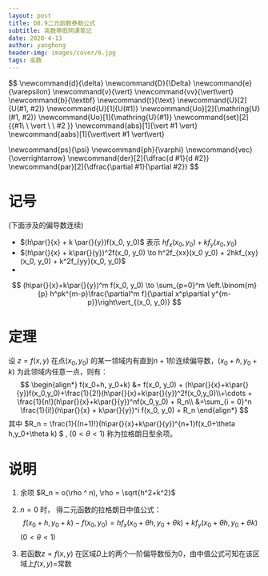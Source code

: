 ```yaml
---
layout: post
title: D8.9二元函数泰勒公式
subtitle: 高数寒假网课笔记
date: 2020-4-13
author: yanghong
header-img: images/cover/6.jpg
tags: 高数 
---
```


$$
\newcommand{d}{\delta}
\newcommand{D}{\Delta}
\newcommand{e}{\varepsilon}
\newcommand{v}{\vert}
\newcommand{vv}{\vert\vert}
\newcommand{b}{\textbf}
\newcommand{t}{\text}
\newcommand{U}[2]{U(#1, #2)}
\newcommand{U}[1]{U(#1)}
\newcommand{Uo}[2]{\mathring{U}(#1, #2)}
\newcommand{Uo}[1]{\mathring{U}(#1)}
\newcommand{set}[2]{\{#1\ \ \vert \ \ #2 \}}
\newcommand{abs}[1]{\vert #1 \vert}
\newcommand{aabs}[1]{\vert\vert #1 \vert\vert}

\newcommand{ps}{\psi}
\newcommand{ph}{\varphi}
\newcommand{vec}{\overrightarrow}
\newcommand{der}[2]{\dfrac{d #1}{d #2}}
\newcommand{par}[2]{\dfrac{\partial #1}{\partial #2}}
$$



# 记号

(下面涉及的偏导数连续)

- $(h\par{}{x} + k \par{}{y})f(x_0, y_0)$ 表示 $hf_x(x_0, y_0) + kf_y(x_0, y_0)$
- $(h\par{}{x} + k\par{}{y})^2f(x_0, y_0) \to h^2f_{xx}(x_0 y_0) + 2hkf_{xy}(x_0, y_0) + k^2f_{yy}(x_0, y_0)$
- 
$$
(h\par{}{x}+k\par{}{y})^m f(x_0, y_0) 
\to
\sum_{p=0}^m \left.\binom{m}{p} h^pk^{m-p}\frac{\partial^m f}{\partial x^p\partial y^{m-p}}\right\vert_{(x_0, y_0)}
$$
# 定理

设 $z=f(x,y)$ 在点$(x_0, y_0)$ 的某一领域内有直到$n+1$阶连续偏导数，$(x_0+h,y_0+k)$ 为此领域内任意一点，则有：
$$
\begin{align*}
f(x_0+h, y_0+k)
&= f(x_0, y_0) + (h\par{}{x}+k\par{}{y})f(x_0,y_0)+\frac{1}{2!}(h\par{}{x}+k\par{}{y})^2f(x_0,y_0)\\+\cdots + \frac{1}{n!}(h\par{}{x}+k\par{}{y})^nf(x_0,y_0) + R_n\\
&=\sum_{i = 0}^n \frac{1}{i!}(h\par{}{x} + k\par{}{y})^i f(x_0, y_0) + R_n
\end{align*}
$$
其中 $R_n = \frac{1}{(n+1)!}(h\par{}{x}+k\par{}{y})^{n+1}f(x_0+\theta h,y_0+\theta k) $ , $(0<\theta <1)$ 称为拉格朗日型余项。



# 说明

1. 余项 $R_n = o(\rho ^ n), \rho = \sqrt{h^2+k^2}$

2. $n = 0$ 时， 得二元函数的拉格朗日中值公式：
$$
	f(x_0+h,y_0+k) - f(x_0,y_0) = hf_x(x_0+\theta h, y_0 + \theta k) + kf_y(x_0+\theta h, y_0+\theta k)
$$
	$(0<\theta<1)$

3. 若函数$z = f(x,y)$ 在区域$D$上的两个一阶偏导数恒为0，由中值公式可知在该区域上$f(x,y)=$常数















